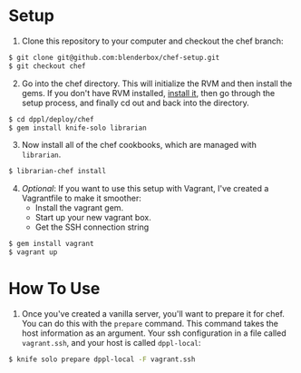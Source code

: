 # <a name="setup"></a> Setup
1. Clone this repository to your computer and checkout the chef branch:
```bash
$ git clone git@github.com:blenderbox/chef-setup.git
$ git checkout chef
```

2. Go into the chef directory. This will initialize the RVM and
   then install the gems. If you don't have RVM installed, [install
   it](https://rvm.io/rvm/install/), then go through the setup process, and
   finally cd out and back into the directory.
```bash
$ cd dppl/deploy/chef
$ gem install knife-solo librarian
```

3. Now install all of the chef cookbooks, which are managed with
   `librarian`.
```bash
$ librarian-chef install
```

4. *Optional*: If you want to use this setup with Vagrant, I've created
   a Vagrantfile to make it smoother:
    * Install the vagrant gem.
    * Start up your new vagrant box.
    * Get the SSH connection string
```bash
$ gem install vagrant
$ vagrant up
```


# <a name="how-to"></a> How To Use
1. Once you've created a vanilla server, you'll want to prepare it for
   chef. You can do this with the `prepare` command. This command
   takes the host information as an argument. Your ssh configuration in a file
   called `vagrant.ssh`, and your host is called `dppl-local`:
```bash
$ knife solo prepare dppl-local -F vagrant.ssh
```
